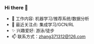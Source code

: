 ### Hi there 👋

- 🔭 工作内容: 机器学习/推荐系统/数据分析
- 👀 最近关注点: 集成学习/GCN/RL
- ✨ 兴趣爱好: 游泳/徒步
- 📫 联系方式：zhang371312@126.com


<!--
**ZermZhang/ZermZhang** is a ✨ _special_ ✨ repository because its `README.md` (this file) appears on your GitHub profile.

Here are some ideas to get you started:

- 🔭 I’m currently working on ...
- 🌱 I’m currently learning ...
- 👯 I’m looking to collaborate on ...
- 🤔 I’m looking for help with ...
- 💬 Ask me about ...
- 📫 How to reach me: ...
- 😄 Pronouns: ...
- ⚡ Fun fact: ...
-->
